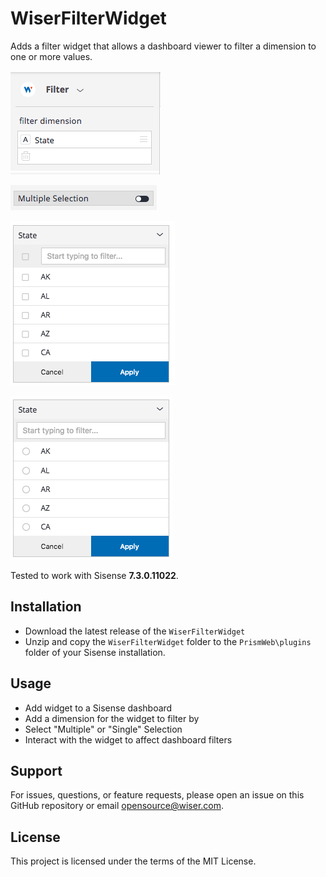 # WiserFilterWidget

Adds a filter widget that allows a dashboard viewer to filter a dimension to one
or more values.

![WiserClearAllFiltersPlugin Screenshot 1](/images/screenshot-1.png)

![WiserClearAllFiltersPlugin Screenshot 2](/images/screenshot-2.png)

![WiserClearAllFiltersPlugin Screenshot 3](/images/screenshot-3.png)

![WiserClearAllFiltersPlugin Screenshot 4](/images/screenshot-4.png)

Tested to work with Sisense **7.3.0.11022**.

## Installation

* Download the latest release of the `WiserFilterWidget`
* Unzip and copy the `WiserFilterWidget` folder to the `PrismWeb\plugins` folder
  of your Sisense installation.

## Usage

* Add widget to a Sisense dashboard
* Add a dimension for the widget to filter by
* Select "Multiple" or "Single" Selection
* Interact with the widget to affect dashboard filters

## Support

For issues, questions, or feature requests, please open an issue on this GitHub
repository or email <opensource@wiser.com>.

## License

This project is licensed under the terms of the MIT License.

